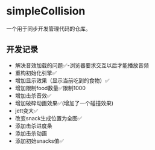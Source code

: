 # simpleCollision
一个用于同步开发管理代码的仓库。
## 开发记录

- 解决音效加载的问题✅-浏览器要求交互以后才能播放音频
- 重构初始化引擎✅
- 增加显示效果（显示当前吃到的食物）✅
- 增加限制food数量✅限制1000
- 增加击杀音效✅
- 增加破碎动画效果✅(增加了一个碰撞效果)
- jett变大✅
- 改变snack生成位置为全图✅
- 添加击杀进度条
- 添加击杀动画
- 添加初始snacks值✅